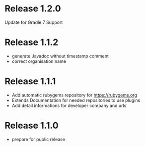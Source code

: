 # Release 1.2.0
Update for Gradle 7 Support

# Release 1.1.2
- generate Javadoc without timestamp comment 
- correct organisation name

# Release 1.1.1
- Add automatic rubygems repository for https://rubygems.org 
- Extends Documentation for needed repositories to use plugins 
- Add detail informations for developer company and urls

# Release 1.1.0
- prepare for public release

